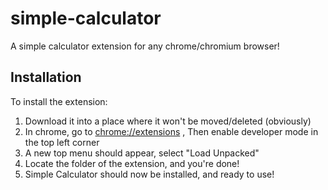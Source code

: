 # simple-calculator
A simple calculator extension for any chrome/chromium browser!
## Installation
To install the extension:
1. Download it into a place where it won't be moved/deleted (obviously)
2. In chrome, go to [chrome://extensions](chrome://extensions) , Then enable developer mode in the top left corner
3. A new top menu should appear, select "Load Unpacked"
4. Locate the folder of the extension, and you're done!
5. Simple Calculator should now be installed, and ready to use!
